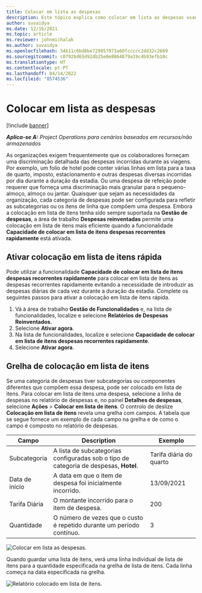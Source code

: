 ```yaml
---
title: Colocar em lista as despesas
description: Este tópico explica como colocar em lista as despesas usando a área de trabalho de Despesas reinventada.
author: suvaidya
ms.date: 12/16/2021
ms.topic: article
ms.reviewer: johnmichalak
ms.author: suvaidya
ms.openlocfilehash: 34b11c6bd8be729957973a60fccccc2dd32c2669
ms.sourcegitcommit: c0792bd65d92db25e0e8864879a19c4b93efb10c
ms.translationtype: HT
ms.contentlocale: pt-PT
ms.lasthandoff: 04/14/2022
ms.locfileid: "8574536"
---
```

# <a name="expense-itemization"></a>Colocar em lista as despesas

[!include [banner](../includes/banner.md)]

_**Aplica-se A:** Project Operations para cenários baseados em recursos/não armazenados_

As organizações exigem frequentemente que os colaboradores forneçam uma discriminação detalhada das despesas incorridas durante as viagens. Por exemplo, um folio de hotel pode conter várias linhas em lista para a taxa de quarto, imposto, estacionamento e outras despesas diversas incorridas por dia durante a duração da estadia. Ou uma despesa de refeição pode requerer que forneça uma discriminação mais granular para o pequeno-almoço, almoço ou jantar. Quaisquer que sejam as necessidades da organização, cada categoria de despesas pode ser configurada para refletir as subcategorias ou os itens de linha que compõem uma despesa. Embora a colocação em lista de itens tenha sido sempre suportada na **Gestão de despesas**, a área de trabalho **Despesas reinventadas** permite uma colocação em lista de itens mais eficiente quando a funcionalidade **Capacidade de colocar em lista de itens despesas recorrentes rapidamente** está ativada.  

## <a name="enable-quick-itemization"></a>Ativar colocação em lista de itens rápida 

Pode utilizar a funcionalidade **Capacidade de colocar em lista de itens despesas recorrentes rapidamente** para colocar em lista de itens as despesas recorrentes rapidamente evitando a necessidade de introduzir as despesas diárias de cada vez durante a duração da estadia. Complete os seguintes passos para ativar a colocação em lista de itens rápida.

1. Vá à área de trabalho **Gestão de Funcionalidades** e, na lista de funcionalidades, localize e selecione **Relatórios de Despesas Reinventados**. 
2. Selecione **Ativar agora**. 
3. Na lista de funcionalidades, localize e selecione **Capacidade de colocar em lista de itens despesas recorrentes rapidamente**.
4. Selecione **Ativar agora**. 

## <a name="itemization-grid"></a>Grelha de colocação em lista de itens 

Se uma categoria de despesas tiver subcategorias ou componentes diferentes que compõem essa despesa, pode ser colocado em lista de itens. Para colocar em lista de itens uma despesa, selecione a linha de despesas no relatório de despesas e, no painel **Detalhes de despesas**, selecione **Ações** > **Colocar em lista de itens**. O controlo de deslize **Colocação em lista de itens** revela uma grelha com campos. A tabela que se segue fornece um exemplo de cada campo na grelha e de como o campo é composto no relatório de despesas. 

|     Campo          |     Description                                                                                  |     Exemplo              |
|--------------------|--------------------------------------------------------------------------------------------------|--------------------------|
|     Subcategoria    |     A lista de subcategorias configuradas sob o tipo de categoria de despesas, **Hotel**.             |     Tarifa diária do quarto      |
|     Data de início     |     A data em que o item de despesa foi inicialmente incorrido.                                           |     13/09/2021           |
|     Tarifa Diária     |     O montante incorrido para o item de despesa.                                                    |     200                  |
|     Quantidade       |     O número de vezes que o custo é repetido durante um período contínuo.                       |     3                    |

![Colocar em lista as despesas.](media/Itemization%20screen%201.png)

Quando guardar uma lista de itens, verá uma linha individual de lista de itens para a quantidade especificada na grelha de lista de itens. Cada linha começa na data especificada na grelha.

![Relatório colocado em lista de itens.](media/Itemization%20screen%202.png)

